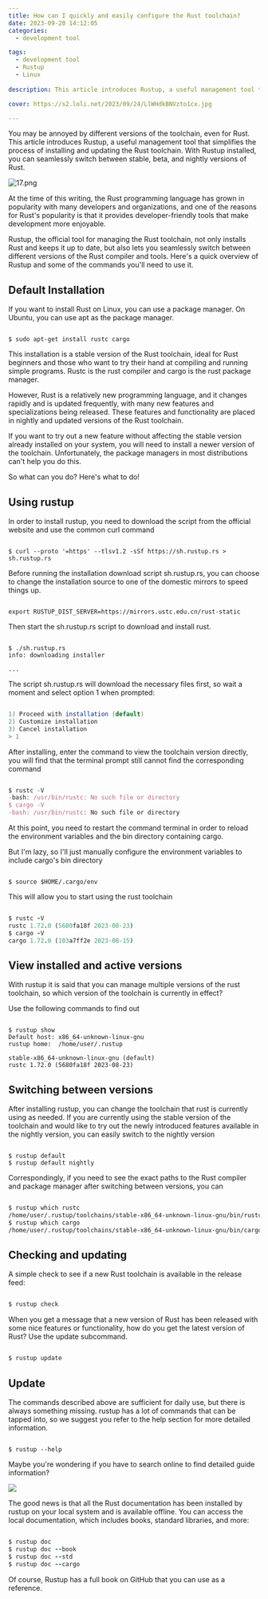 ```yaml
---
title: How can I quickly and easily configure the Rust toolchain?
date: 2023-09-20 14:12:05
categories:
  - development tool

tags:
  - development tool
  - Rustup
  - Linux
  
description: This article introduces Rustup, a useful management tool that simplifies the process of installing and updating the Rust toolchain. With Rustup installed, you can seamlessly switch between stable, beta, and nightly versions of Rust.

cover: https://s2.loli.net/2023/09/24/LlWHdkBNVzto1cx.jpg

---
```


You may be annoyed by different versions of the toolchain, even for Rust. This article introduces Rustup, a useful management tool that simplifies the process of installing and updating the Rust toolchain. With Rustup installed, you can seamlessly switch between stable, beta, and nightly versions of Rust.

![17.png](https://s2.loli.net/2023/09/23/3pnQxHhke6wWyK7.png)

At the time of this writing, the Rust programming language has grown in popularity with many developers and organizations, and one of the reasons for Rust's popularity is that it provides developer-friendly tools that make development more enjoyable.

Rustup, the official tool for managing the Rust toolchain, not only installs Rust and keeps it up to date, but also lets you seamlessly switch between different versions of the Rust compiler and tools. Here's a quick overview of Rustup and some of the commands you'll need to use it.

## Default Installation

If you want to install Rust on Linux, you can use a package manager. On Ubuntu, you can use apt as the package manager.

```ardunio

$ sudo apt-get install rustc cargo

```

This installation is a stable version of the Rust toolchain, ideal for Rust beginners and those who want to try their hand at compiling and running simple programs. Rustc is the rust compiler and cargo is the rust package manager.

However, Rust is a relatively new programming language, and it changes rapidly and is updated frequently, with many new features and specializations being released. These features and functionality are placed in nightly and updated versions of the Rust toolchain.

If you want to try out a new feature without affecting the stable version already installed on your system, you will need to install a newer version of the toolchain. Unfortunately, the package managers in most distributions can't help you do this.

So what can you do? Here's what to do!

## Using rustup


In order to install rustup, you need to download the script from the official website and use the common curl command

```shell

$ curl --proto '=https' --tlsv1.2 -sSf https://sh.rustup.rs > sh.rustup.rs

```

Before running the installation download script sh.rustup.rs, you can choose to change the installation source to one of the domestic mirrors to speed things up.

```ardunio

export RUSTUP_DIST_SERVER=https://mirrors.ustc.edu.cn/rust-static

```

Then start the sh.rustup.rs script to download and install rust.

```shell

$ ./sh.rustup.rs
info: downloading installer

...

```

The script sh.rustup.rs will download the necessary files first, so wait a moment and select option 1 when prompted:

```csharp

1) Proceed with installation (default)
2) Customize installation
3) Cancel installation
> 1

```
After installing, enter the command to view the toolchain version directly, you will find that the terminal prompt still cannot find the corresponding command

```javascript

$ rustc -V
-bash: /usr/bin/rustc: No such file or directory
$ cargo -V
-bash: /usr/bin/rustc: No such file or directory

```

At this point, you need to restart the command terminal in order to reload the environment variables and the bin directory containing cargo.

But I'm lazy, so I'll just manually configure the environment variables to include cargo's bin directory

```shell

$ source $HOME/.cargo/env

```

This will allow you to start using the rust toolchain

```ruby

$ rustc -V
rustc 1.72.0 (5680fa18f 2023-08-23)
$ cargo -V
cargo 1.72.0 (103a7ff2e 2023-08-15)

```

## View installed and active versions

With rustup it is said that you can manage multiple versions of the rust toolchain, so which version of the toolchain is currently in effect?

Use the following commands to find out

```

$ rustup show
Default host: x86_64-unknown-linux-gnu
rustup home:  /home/user/.rustup

stable-x86_64-unknown-linux-gnu (default)
rustc 1.72.0 (5680fa18f 2023-08-23)

```

## Switching between versions

After installing rustup, you can change the toolchain that rust is currently using as needed. If you are currently using the stable version of the toolchain and would like to try out the newly introduced features available in the nightly version, you can easily switch to the nightly version

```arduino

$ rustup default
$ rustup default nightly

```

Correspondingly, if you need to see the exact paths to the Rust compiler and package manager after switching between versions, you can

```bash

$ rustup which rustc
/home/user/.rustup/toolchains/stable-x86_64-unknown-linux-gnu/bin/rustc
$ rustup which cargo
/home/user/.rustup/toolchains/stable-x86_64-unknown-linux-gnu/bin/cargo

```

## Checking and updating

A simple check to see if a new Rust toolchain is available in the release feed:

```ruby

$ rustup check

```

When you get a message that a new version of Rust has been released with some nice features or functionality, how do you get the latest version of Rust? Use the update subcommand.

```ruby

$ rustup update

```

## Update

The commands described above are sufficient for daily use, but there is always something missing. rustup has a lot of commands that can be tapped into, so we suggest you refer to the help section for more detailed information.

```shell

$ rustup --help

```

Maybe you're wondering if you have to search online to find detailed guide information?

![](https://s2.loli.net/2023/09/23/W5UkgeGP8pmdYIR.png)

The good news is that all the Rust documentation has been installed by rustup on your local system and is available offline. You can access the local documentation, which includes books, standard libraries, and more:

```ruby

$ rustup doc
$ rustup doc --book
$ rustup doc --std
$ rustup doc --cargo

```

Of course, Rustup has a full book on GitHub that you can use as a reference.


